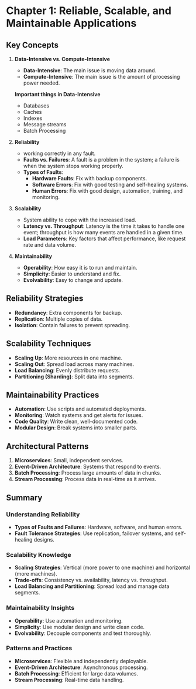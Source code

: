 # Chapter 1: Reliable, Scalable, and Maintainable Applications

## Key Concepts

1. **Data-Intensive vs. Compute-Intensive**
   - **Data-Intensive**: The main issue is moving data around.
   - **Compute-Intensive**: The main issue is the amount of processing power needed.
     
    **Important things in Data-Intensive**
   - Databases
   - Caches
   - Indexes
   - Message streams
   - Batch Processing

2. **Reliability**
   - working correctly in any fault.
   - **Faults vs. Failures**: A fault is a problem in the system; a failure is when the system stops working properly.
   - **Types of Faults**:
     - **Hardware Faults**: Fix with backup components.
     - **Software Errors**: Fix with good testing and self-healing systems.
     - **Human Errors**: Fix with good design, automation, training, and monitoring.

4. **Scalability**
   - System ability to cope with the increased load.
   - **Latency vs. Throughput**: Latency is the time it takes to handle one event; throughput is how many events are handled in a given time.
   - **Load Parameters**: Key factors that affect performance, like request rate and data volume.

6. **Maintainability**
   - **Operability**: How easy it is to run and maintain.
   - **Simplicity**: Easier to understand and fix.
   - **Evolvability**: Easy to change and update.

## Reliability Strategies
- **Redundancy**: Extra components for backup.
- **Replication**: Multiple copies of data.
- **Isolation**: Contain failures to prevent spreading.

## Scalability Techniques
- **Scaling Up**: More resources in one machine.
- **Scaling Out**: Spread load across many machines.
- **Load Balancing**: Evenly distribute requests.
- **Partitioning (Sharding)**: Split data into segments.

## Maintainability Practices
- **Automation**: Use scripts and automated deployments.
- **Monitoring**: Watch systems and get alerts for issues.
- **Code Quality**: Write clean, well-documented code.
- **Modular Design**: Break systems into smaller parts.

## Architectural Patterns
1. **Microservices**: Small, independent services.
2. **Event-Driven Architecture**: Systems that respond to events.
3. **Batch Processing**: Process large amounts of data in chunks.
4. **Stream Processing**: Process data in real-time as it arrives.

## Summary

### Understanding Reliability
- **Types of Faults and Failures**: Hardware, software, and human errors.
- **Fault Tolerance Strategies**: Use replication, failover systems, and self-healing designs.

### Scalability Knowledge
- **Scaling Strategies**: Vertical (more power to one machine) and horizontal (more machines).
- **Trade-offs**: Consistency vs. availability, latency vs. throughput.
- **Load Balancing and Partitioning**: Spread load and manage data segments.

### Maintainability Insights
- **Operability**: Use automation and monitoring.
- **Simplicity**: Use modular design and write clean code.
- **Evolvability**: Decouple components and test thoroughly.

### Patterns and Practices
- **Microservices**: Flexible and independently deployable.
- **Event-Driven Architecture**: Asynchronous processing.
- **Batch Processing**: Efficient for large data volumes.
- **Stream Processing**: Real-time data handling.

